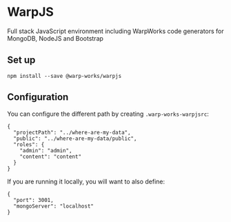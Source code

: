 # WarpJS

Full stack JavaScript environment including WarpWorks code generators for MongoDB, NodeJS and Bootstrap

## Set up

    npm install --save @warp-works/warpjs

## Configuration

You can configure the different path by creating `.warp-works-warpjsrc`:

    {
      "projectPath": "../where-are-my-data",
      "public": "../where-are-my-data/public",
      "roles": {
        "admin": "admin",
        "content": "content"
      }
    }

If you are running it locally, you will want to also define:

    {
      "port": 3001,
      "mongoServer": "localhost"
    }
